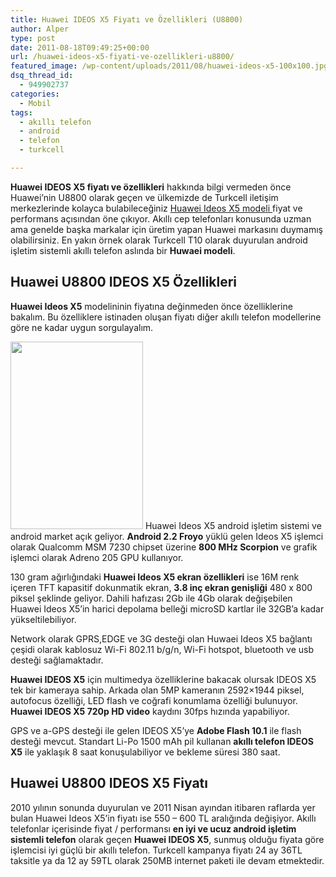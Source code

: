 ```yaml
---
title: Huawei IDEOS X5 Fiyatı ve Özellikleri (U8800)
author: Alper
type: post
date: 2011-08-18T09:49:25+00:00
url: /huawei-ideos-x5-fiyati-ve-ozellikleri-u8800/
featured_image: /wp-content/uploads/2011/08/huawei-ideos-x5-100x100.jpg
dsq_thread_id:
  - 949902737
categories:
  - Mobil
tags:
  - akıllı telefon
  - android
  - telefon
  - turkcell

---
```

**Huawei IDEOS X5 fiyatı ve özellikleri** hakkında bilgi vermeden önce Huawei&#8217;nin U8800 olarak geçen ve ülkemizde de Turkcell iletişim merkezlerinde kolayca bulabileceğiniz <a href="http://www.turkcell.com.tr/bireysel/cihazlar/Sayfalar/ceptelefonlari/ideos-x5.aspx" target="_blank">Huawei Ideos X5 modeli </a>fiyat ve performans açısından öne çıkıyor. Akıllı cep telefonları konusunda uzman ama genelde başka markalar için üretim yapan Huawei markasını duymamış olabilirsiniz. En yakın örnek olarak Turkcell T10 olarak duyurulan android işletim sistemli akıllı telefon aslında bir **Huwaei modeli**.

## Huawei U8800 IDEOS X5 Özellikleri

**Huawei Ideos X5** modelininin fiyatına değinmeden önce özelliklerine bakalım. Bu özelliklere istinaden oluşan fiyatı diğer akıllı telefon modellerine göre ne kadar uygun sorgulayalım.

<img class="alignright size-full wp-image-6521" title="huawei-ideos-x5" src="https://www.murekkep.org/wp-content/uploads/2011/08/huawei-ideos-x5.jpg" alt="" width="212" height="300" /> Huawei Ideos X5 android işletim sistemi ve android market açık geliyor. **Android 2.2 Froyo** yüklü gelen Ideos X5 işlemci olarak Qualcomm MSM 7230 chipset üzerine **800 MHz Scorpion** ve grafik işlemci olarak Adreno 205 GPU kullanıyor.

130 gram ağırlığındaki **Huawei Ideos X5 ekran özellikleri** ise 16M renk içeren TFT kapasitif dokunmatik ekran, **3.8 inç ekran genişliği** 480 x 800 piksel şeklinde geliyor. Dahili hafızası 2Gb ile 4Gb olarak değişebilen Huawei Ideos X5&#8217;in harici depolama belleği microSD kartlar ile 32GB&#8217;a kadar yükseltilebiliyor.

Network olarak GPRS,EDGE ve 3G desteği olan Huwaei Ideos X5 bağlantı çeşidi olarak kablosuz Wi-Fi 802.11 b/g/n, Wi-Fi hotspot, bluetooth ve usb desteği sağlamaktadır.

**Huawei IDEOS X5** için multimedya özelliklerine bakacak olursak IDEOS X5 tek bir kameraya sahip. Arkada olan 5MP kameranın 2592&#215;1944 piksel, autofocus özelliği, LED flash ve coğrafi konumlama özelliği bulunuyor. **Huawei IDEOS X5 720p HD video** kaydını 30fps hızında yapabiliyor.

GPS ve a-GPS desteği ile gelen IDEOS X5&#8217;ye **Adobe Flash 10.1** ile flash desteği mevcut. Standart Li-Po 1500 mAh pil kullanan **akıllı telefon IDEOS X5** ile yaklaşık 8 saat konuşulabiliyor ve bekleme süresi 380 saat.

## Huawei U8800 IDEOS X5 Fiyatı

2010 yılının sonunda duyurulan ve 2011 Nisan ayından itibaren raflarda yer bulan Huawei Ideos X5&#8217;in fiyatı ise 550 &#8211; 600 TL aralığında değişiyor. Akıllı telefonlar içerisinde fiyat / performansı **en iyi ve ucuz android işletim sistemli telefon** olarak geçen **Huawei IDEOS X5**, sunmuş olduğu fiyata göre işlemcisi iyi güçlü bir akıllı telefon. Turkcell kampanya fiyatı 24 ay 36TL taksitle ya da 12 ay 59TL olarak 250MB internet paketi ile devam etmektedir.